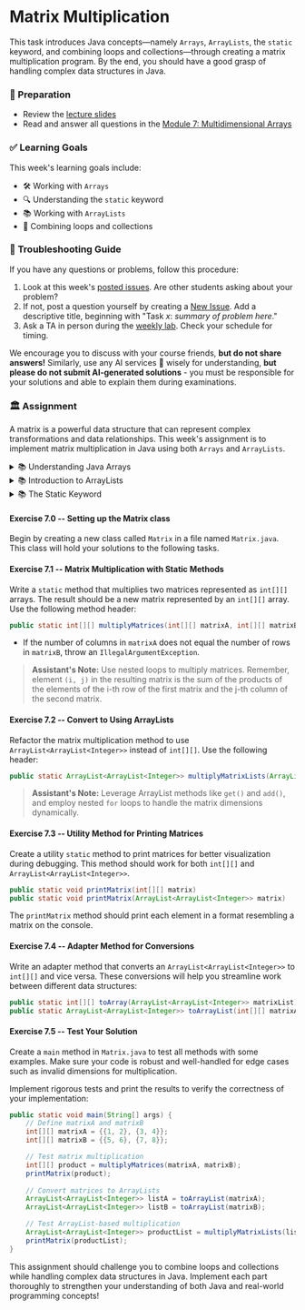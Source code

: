 # Matrix Multiplication

This task introduces Java concepts—namely `Arrays`, `ArrayLists`, the `static` keyword, and combining loops and collections—through creating a matrix multiplication program. By the end, you should have a good grasp of handling complex data structures in Java.

### 📝 Preparation

- Review the [lecture slides](https://your_lecture_slides_link)
- Read and answer all questions in the [Module 7: Multidimensional Arrays](https://your_module_link)

### ✅ Learning Goals

This week's learning goals include:

- 🛠️ Working with `Arrays`
- 🔍 Understanding the `static` keyword
- 📚 Working with `ArrayLists`
- 🔀 Combining loops and collections

### 🚨 Troubleshooting Guide

If you have any questions or problems, follow this procedure:

1. Look at this week's [posted issues](https://your_github_issues_link). Are other students asking about your problem?
2. If not, post a question yourself by creating a [New Issue](https://your_github_new_issue_link). Add a descriptive title, beginning with "Task *x*: *summary of problem here*."
3. Ask a TA in person during the [weekly lab](https://your_weekly_lab_link). Check your schedule for timing.

We encourage you to discuss with your course friends, **but do not share answers!** Similarly, use any AI services 🤖 wisely for understanding, **but please do not submit AI-generated solutions** - you must be responsible for your solutions and able to explain them during examinations.

### 🏛 Assignment

A matrix is a powerful data structure that can represent complex transformations and data relationships. This week's assignment is to implement matrix multiplication in Java using both `Arrays` and `ArrayLists`.

<details>
<summary> 📚 Understanding Java Arrays </summary>

Java's single-dimension `Array` can be visualized like this:

```
array: | a | b | c | d |
index:   0   1   2   3
```

Matrices can be represented as two-dimensional arrays:

```java
public class MatrixExample {
    public static void main(String[] args) {
        int[][] matrix = {
            {1, 2},
            {3, 4},
            {5, 6}
        };
    }
}
```

The above represents a 3x2 matrix. You access elements via `matrix[i][j]`.
---
</details>

<details>
<summary> 📚 Introduction to ArrayLists </summary>

An `ArrayList` can grow dynamically, unlike an `Array`. Here's how you can create one:

```java
import java.util.ArrayList;

public class ArrayListExample {
    public static void main(String[] args) {
        ArrayList<ArrayList<Integer>> matrix = new ArrayList<>();

        ArrayList<Integer> row1 = new ArrayList<>();
        row1.add(1);
        row1.add(2);
        matrix.add(row1);

        ArrayList<Integer> row2 = new ArrayList<>();
        row2.add(3);
        row2.add(4);
        matrix.add(row2);
    }
}
```

You can dynamically adjust `ArrayList` sizes, making them ideal for matrix operations where dimensions might vary.
---
</details>

<details>
<summary> 📚 The Static Keyword </summary>

Static methods belong to the class, not instances, allowing you to invoke methods without creating an instance:

```java
public class MathUtils {

    public static int multiply(int a, int b) {
        return a * b;
    }
    
    public static void main(String[] args) {
        int result = MathUtils.multiply(5, 10);
        System.out.println("Result: " + result);
    }
}
```

Static methods are particularly helpful in utility classes.
---
</details>

#### Exercise 7.0 -- Setting up the Matrix class

Begin by creating a new class called `Matrix` in a file named `Matrix.java`. This class will hold your solutions to the following tasks.

#### Exercise 7.1 -- Matrix Multiplication with Static Methods

Write a `static` method that multiplies two matrices represented as `int[][]` arrays. The result should be a new matrix represented by an `int[][]` array. Use the following method header:

```java
public static int[][] multiplyMatrices(int[][] matrixA, int[][] matrixB)
```

- If the number of columns in `matrixA` does not equal the number of rows in `matrixB`, throw an `IllegalArgumentException`.
  
> **Assistant's Note:** Use nested loops to multiply matrices. Remember, element `(i, j)` in the resulting matrix is the sum of the products of the elements of the i-th row of the first matrix and the j-th column of the second matrix.

#### Exercise 7.2 -- Convert to Using ArrayLists

Refactor the matrix multiplication method to use `ArrayList<ArrayList<Integer>>` instead of `int[][]`. Use the following header:

```java
public static ArrayList<ArrayList<Integer>> multiplyMatrixLists(ArrayList<ArrayList<Integer>> matrixA, ArrayList<ArrayList<Integer>> matrixB)
```

> **Assistant's Note:** Leverage ArrayList methods like `get()` and `add()`, and employ nested `for` loops to handle the matrix dimensions dynamically.

#### Exercise 7.3 -- Utility Method for Printing Matrices

Create a utility `static` method to print matrices for better visualization during debugging. This method should work for both `int[][]` and `ArrayList<ArrayList<Integer>>`.

```java
public static void printMatrix(int[][] matrix)
public static void printMatrix(ArrayList<ArrayList<Integer>> matrix)
```

The `printMatrix` method should print each element in a format resembling a matrix on the console.

#### Exercise 7.4 -- Adapter Method for Conversions

Write an adapter method that converts an `ArrayList<ArrayList<Integer>>` to `int[][]` and vice versa. These conversions will help you streamline work between different data structures:

```java
public static int[][] toArray(ArrayList<ArrayList<Integer>> matrixList)
public static ArrayList<ArrayList<Integer>> toArrayList(int[][] matrixArray)
```

#### Exercise 7.5 -- Test Your Solution

Create a `main` method in `Matrix.java` to test all methods with some examples. Make sure your code is robust and well-handled for edge cases such as invalid dimensions for multiplication.

Implement rigorous tests and print the results to verify the correctness of your implementation:

```java
public static void main(String[] args) {
    // Define matrixA and matrixB
    int[][] matrixA = {{1, 2}, {3, 4}};
    int[][] matrixB = {{5, 6}, {7, 8}};

    // Test matrix multiplication
    int[][] product = multiplyMatrices(matrixA, matrixB);
    printMatrix(product);
    
    // Convert matrices to ArrayLists
    ArrayList<ArrayList<Integer>> listA = toArrayList(matrixA);
    ArrayList<ArrayList<Integer>> listB = toArrayList(matrixB);

    // Test ArrayList-based multiplication
    ArrayList<ArrayList<Integer>> productList = multiplyMatrixLists(listA, listB);
    printMatrix(productList);
}
```

This assignment should challenge you to combine loops and collections while handling complex data structures in Java. Implement each part thoroughly to strengthen your understanding of both Java and real-world programming concepts!
